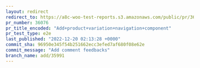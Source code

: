 ```yaml
---
layout: redirect
redirect_to: https://a8c-woo-test-reports.s3.amazonaws.com/public/pr/36076/e2e/index.html
pr_number: 36076
pr_title_encoded: "Add+product+variation+navigation+component"
pr_test_type: e2e
last_published: "2022-12-20 02:13:28 +0000"
commit_sha: 96950e345f54b251662ecc3efed7af680f08e62e
commit_message: "Add comment feedbacks"
branch_name: add/35991
---
```

